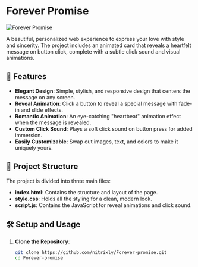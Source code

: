 # Forever Promise

![Forever Promise](https://i.postimg.cc/Xrv1dMz7/image-name.jpg)

A beautiful, personalized web experience to express your love with style and sincerity. The project includes an animated card that reveals a heartfelt message on button click, complete with a subtle click sound and visual animations.

## 🌟 Features

- **Elegant Design**: Simple, stylish, and responsive design that centers the message on any screen.
- **Reveal Animation**: Click a button to reveal a special message with fade-in and slide effects.
- **Romantic Animation**: An eye-catching "heartbeat" animation effect when the message is revealed.
- **Custom Click Sound**: Plays a soft click sound on button press for added immersion.
- **Easily Customizable**: Swap out images, text, and colors to make it uniquely yours.

## 📂 Project Structure

The project is divided into three main files:

- **index.html**: Contains the structure and layout of the page.
- **style.css**: Holds all the styling for a clean, modern look.
- **script.js**: Contains the JavaScript for reveal animations and click sound.

## 🛠️ Setup and Usage

1. **Clone the Repository**:
   ```bash
   git clone https://github.com/nitrixly/Forever-promise.git
   cd Forever-promise
